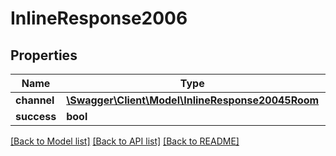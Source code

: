 # InlineResponse2006

## Properties
Name | Type | Description | Notes
------------ | ------------- | ------------- | -------------
**channel** | [**\Swagger\Client\Model\InlineResponse20045Room**](InlineResponse20045Room.md) |  | [optional] 
**success** | **bool** |  | [optional] 

[[Back to Model list]](../../README.md#documentation-for-models) [[Back to API list]](../../README.md#documentation-for-api-endpoints) [[Back to README]](../../README.md)

